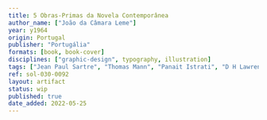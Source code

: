 ```yaml
---
title: 5 Obras-Primas da Novela Contemporânea
author_name: ["João da Câmara Leme"]
year: y1964
origin: Portugal
publisher: "Portugália"
formats: [book, book-cover]
disciplines: ["graphic-design", typography, illustration]
tags: ["Jean Paul Sartre", "Thomas Mann", "Panait Istrati", "D H Lawrence"]
ref: sol-030-0092
layout: artifact
status: wip
published: true
date_added: 2022-05-25
---
```

